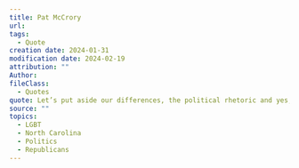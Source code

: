 ```yaml
---
title: Pat McCrory
url: 
tags:
  - Quote
creation date: 2024-01-31
modification date: 2024-02-19
attribution: ""
Author: 
fileClass:
  - Quotes
quote: Let’s put aside our differences, the political rhetoric and yes, hypocrisy, and work on solutions that will make this bill better in the future. And to the people and businesses of North Carolina, we are a state of openness and diversity.
source: ""
topics:
  - LGBT
  - North Carolina
  - Politics
  - Republicans
---
```

